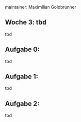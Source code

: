 maintainer: Maximilian Goldbrunner

Woche 3: tbd
--------------------
tbd

Aufgabe 0:
---------------------
tbd

Aufgabe 1:
---------------------
tbd

Aufgabe 2:
---------------------
tbd

